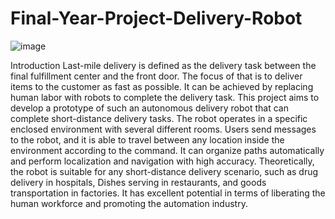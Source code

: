 # Final-Year-Project-Delivery-Robot
![image](https://user-images.githubusercontent.com/84996964/120047491-12343b00-c058-11eb-8e37-2485b8f023ff.png)
	
	
	
Introduction
Last-mile delivery is defined as the delivery task between the final fulfillment center and the front door. The focus of that is to deliver items to the customer as fast as possible. It can be achieved by replacing human labor with robots to complete the delivery task. This project aims to develop a prototype of such an autonomous delivery robot that can complete short-distance delivery tasks.
The robot operates in a specific enclosed environment with several different rooms. Users send messages to the robot, and it is able to travel between any location inside the environment according to the command. It can organize paths automatically and perform localization and navigation with high accuracy. 
Theoretically, the robot is suitable for any short-distance delivery scenario, such as drug delivery in hospitals, Dishes serving in restaurants, and goods transportation in factories. It has excellent potential in terms of liberating the human workforce and promoting the automation industry.
